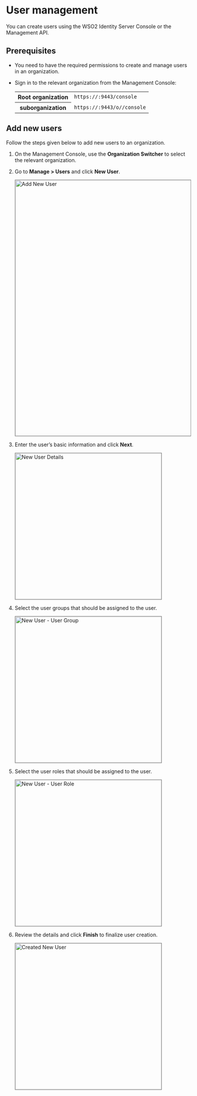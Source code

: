 # User management

You can create users using the WSO2 Identity Server Console or the Management API.

## Prerequisites

-   You need to have the required permissions to create and manage users in an organization.
-   Sign in to the relevant organization from the Management Console:
    
    <table>
        <tr>
            <th>Root organization</th>
            <td><code>https://<SERVER_HOST>:9443/console</code></td>
        </tr>
        <tr>
            <th>suborganization</th>
            <td><code>https://<SERVER_HOST>:9443/o/<organization id>/console</code></td>
        </tr>
    </table>

## Add new users

Follow the steps given below to add new users to an organization.

1.  On the Management Console, use the **Organization Switcher** to select the relevant organization.

2.  Go to **Manage > Users** and click **New User**.

    <img src="../../../assets/img/guides/user-management/add_new_user.png" alt="Add New User" width="700" style="border:1px solid grey">

3.  Enter the user’s basic information and click **Next**.

    <img src="../../../assets/img/guides/user-management/new_user_details.png" alt="New User Details" width="400" style="border:1px solid grey">

4.  Select the user groups that should be assigned to the user.

    <img src="../../../assets/img/guides/user-management/new_user_usergroup.png" alt="New User - User Group" width="400" style="border:1px solid grey">

5.  Select the user roles that should be assigned to the user.

    <img src="../../../assets/img/guides/user-management/new_user_userrole.png" alt="New User - User Role" width="400" style="border:1px solid grey">

6.  Review the details and click **Finish** to finalize user creation.

    <img src="../../../assets/img/guides/user-management/created_new_user.png" alt="Created New User" width="400" style="border:1px solid grey">
